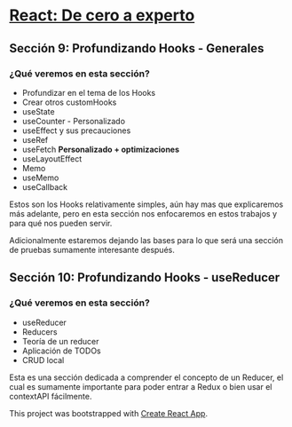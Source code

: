 # [React: De cero a experto](https://www.udemy.com/course/react-cero-experto/)

## Sección 9: Profundizando Hooks - Generales
### ¿Qué veremos en esta sección?
- Profundizar en el tema de los Hooks
- Crear otros customHooks
- useState
- useCounter - Personalizado
- useEffect y sus precauciones
- useRef
- useFetch **Personalizado + optimizaciones**
- useLayoutEffect
- Memo
- useMemo
- useCallback

Estos son los Hooks relativamente simples, aún hay mas que explicaremos más adelante, pero en esta sección nos enfocaremos en estos trabajos y para qué nos pueden servir.

Adicionalmente estaremos dejando las bases para lo que será una sección de pruebas sumamente interesante después.

## Sección 10: Profundizando Hooks - useReducer
### ¿Qué veremos en esta sección?
- useReducer
- Reducers
- Teoría de un reducer
- Aplicación de TODOs
- CRUD local

Esta es una sección dedicada a comprender el concepto de un Reducer, el cual es sumamente importante para poder entrar a Redux o bien usar el contextAPI fácilmente.

This project was bootstrapped with [Create React App](https://github.com/facebook/create-react-app).
